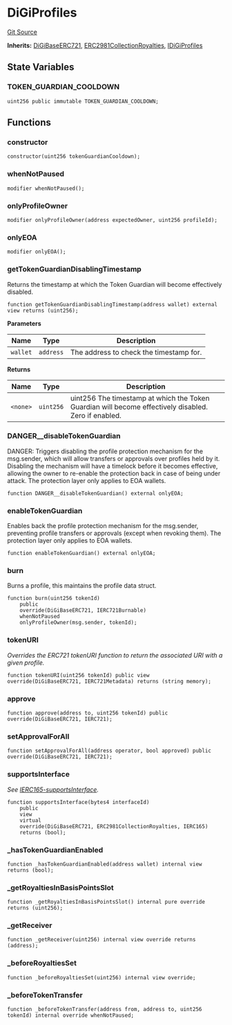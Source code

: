 # DiGiProfiles
[Git Source](https://github.com/digiv3rse/protocol-contracts/blob/0d518167a484d4368bad0990424be098fe779fa4/contracts/base/DiGiProfiles.sol)

**Inherits:**
[DiGiBaseERC721](/contracts/base/DiGiBaseERC721.sol/abstract.DiGiBaseERC721.md), [ERC2981CollectionRoyalties](/contracts/base/ERC2981CollectionRoyalties.sol/abstract.ERC2981CollectionRoyalties.md), [IDiGiProfiles](/contracts/misc/PermissionlessCreator.sol/interface.IDiGiProfiles.md)


## State Variables
### TOKEN_GUARDIAN_COOLDOWN

```solidity
uint256 public immutable TOKEN_GUARDIAN_COOLDOWN;
```


## Functions
### constructor


```solidity
constructor(uint256 tokenGuardianCooldown);
```

### whenNotPaused


```solidity
modifier whenNotPaused();
```

### onlyProfileOwner


```solidity
modifier onlyProfileOwner(address expectedOwner, uint256 profileId);
```

### onlyEOA


```solidity
modifier onlyEOA();
```

### getTokenGuardianDisablingTimestamp

Returns the timestamp at which the Token Guardian will become effectively disabled.


```solidity
function getTokenGuardianDisablingTimestamp(address wallet) external view returns (uint256);
```
**Parameters**

|Name|Type|Description|
|----|----|-----------|
|`wallet`|`address`|The address to check the timestamp for.|

**Returns**

|Name|Type|Description|
|----|----|-----------|
|`<none>`|`uint256`|uint256 The timestamp at which the Token Guardian will become effectively disabled. Zero if enabled.|


### DANGER__disableTokenGuardian

DANGER: Triggers disabling the profile protection mechanism for the msg.sender, which will allow
transfers or approvals over profiles held by it.
Disabling the mechanism will have a timelock before it becomes effective, allowing the owner to re-enable
the protection back in case of being under attack.
The protection layer only applies to EOA wallets.


```solidity
function DANGER__disableTokenGuardian() external onlyEOA;
```

### enableTokenGuardian

Enables back the profile protection mechanism for the msg.sender, preventing profile transfers or
approvals (except when revoking them).
The protection layer only applies to EOA wallets.


```solidity
function enableTokenGuardian() external onlyEOA;
```

### burn

Burns a profile, this maintains the profile data struct.


```solidity
function burn(uint256 tokenId)
    public
    override(DiGiBaseERC721, IERC721Burnable)
    whenNotPaused
    onlyProfileOwner(msg.sender, tokenId);
```

### tokenURI

*Overrides the ERC721 tokenURI function to return the associated URI with a given profile.*


```solidity
function tokenURI(uint256 tokenId) public view override(DiGiBaseERC721, IERC721Metadata) returns (string memory);
```

### approve


```solidity
function approve(address to, uint256 tokenId) public override(DiGiBaseERC721, IERC721);
```

### setApprovalForAll


```solidity
function setApprovalForAll(address operator, bool approved) public override(DiGiBaseERC721, IERC721);
```

### supportsInterface

*See [IERC165-supportsInterface](/contracts/base/DiGiBaseERC721.sol/abstract.DiGiBaseERC721.md#supportsinterface).*


```solidity
function supportsInterface(bytes4 interfaceId)
    public
    view
    virtual
    override(DiGiBaseERC721, ERC2981CollectionRoyalties, IERC165)
    returns (bool);
```

### _hasTokenGuardianEnabled


```solidity
function _hasTokenGuardianEnabled(address wallet) internal view returns (bool);
```

### _getRoyaltiesInBasisPointsSlot


```solidity
function _getRoyaltiesInBasisPointsSlot() internal pure override returns (uint256);
```

### _getReceiver


```solidity
function _getReceiver(uint256) internal view override returns (address);
```

### _beforeRoyaltiesSet


```solidity
function _beforeRoyaltiesSet(uint256) internal view override;
```

### _beforeTokenTransfer


```solidity
function _beforeTokenTransfer(address from, address to, uint256 tokenId) internal override whenNotPaused;
```

